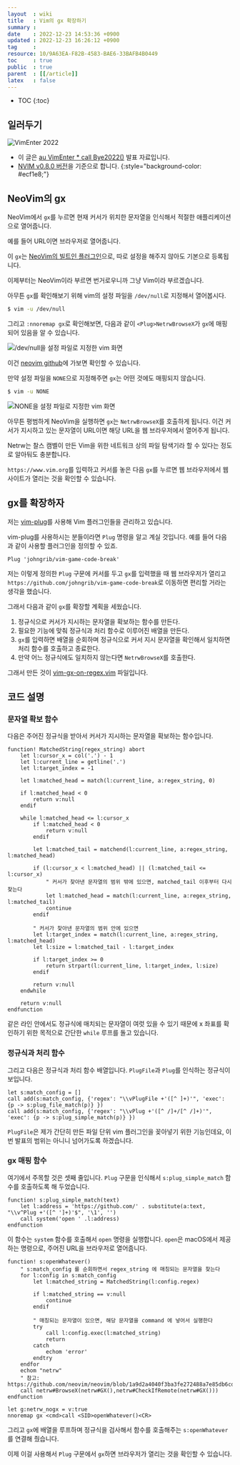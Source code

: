 ```yaml
---
layout  : wiki
title   : Vim의 gx 확장하기
summary : 
date    : 2022-12-23 14:53:36 +0900
updated : 2022-12-23 16:26:12 +0900
tag     : 
resource: 10/9A63EA-F82B-4583-BAE6-33BAFB4B0449
toc     : true
public  : true
parent  : [[/article]]
latex   : false
---
```

* TOC
{:toc}

## 일러두기

![VimEnter 2022]( /resource/10/9A63EA-F82B-4583-BAE6-33BAFB4B0449/209291566-58be1a09-3b39-42e1-a472-182483de17d5.png )

>
- 이 글은 [au VimEnter * call Bye2022()]( https://event-us.kr/vim/event/51490 ) 발표 자료입니다.
- [NVIM v0.8.0 버전]( https://github.com/neovim/neovim/releases/tag/v0.8.0 )을 기준으로 합니다.
{:style="background-color: #ecf1e8;"}

## NeoVim의 gx

NeoVim에서 `gx`를 누르면 현재 커서가 위치한 문자열을 인식해서 적절한 애플리케이션으로 열어줍니다.

예를 들어 URL이면 브라우저로 열어줍니다.

이 `gx`는 [NeoVim의 빌트인 플러그인]( https://github.com/neovim/neovim/blob/1a9d2a4040f3ba3fe272488a7e85db6cdb453d39/runtime/plugin/netrwPlugin.vim#L84 )으로, 따로 설정을 해주지 않아도 기본으로 등록됩니다.

이제부터는 NeoVim이라 부르면 번거로우니까 그냥 Vim이라 부르겠습니다.

아무튼 `gx`를 확인해보기 위해 vim의 설정 파일을 `/dev/null`로 지정해서 열어봅시다.

```bash
$ vim -u /dev/null
```

그리고 `:nnoremap gx`로 확인해보면, 다음과 같이 `<Plug>NetrwBrowseX`가 `gx`에 매핑되어 있음을 알 수 있습니다.

![/dev/null을 설정 파일로 지정한 vim 화면]( /resource/10/9A63EA-F82B-4583-BAE6-33BAFB4B0449/209280772-f944ecdc-4785-485d-9729-44fd9eab80ce.png )

이건 [neovim github](https://github.com/neovim/neovim/blob/1a9d2a4040f3ba3fe272488a7e85db6cdb453d39/runtime/plugin/netrwPlugin.vim#L84  )에 가보면 확인할 수 있습니다.

만약 설정 파일을 `NONE`으로 지정해주면 `gx`는 어떤 것에도 매핑되지 않습니다.

```bash
$ vim -u NONE
```

![NONE을 설정 파일로 지정한 vim 화면]( /resource/10/9A63EA-F82B-4583-BAE6-33BAFB4B0449/209280069-89cc9f0d-d7e8-450b-a9b2-42b008fe3085.png )

아무튼 평범하게 NeoVim을 실행하면 `gx`는 `NetrwBrowseX`를 호출하게 됩니다.
이건 커서가 지시하고 있는 문자열이 URL이면 해당 URL을 웹 브라우저에서 열어주게 됩니다.

Netrw는 찰스 캠벨이 만든 Vim을 위한 네트워크 상의 파일 탐색기라 할 수 있다는 정도로 알아둬도 충분합니다.

`https://www.vim.org`를 입력하고 커서를 놓은 다음 `gx`를 누르면 웹 브라우저에서 웹 사이트가 열리는 것을 확인할 수 있습니다.

## gx를 확장하자

저는 [vim-plug]( https://github.com/junegunn/vim-plug )를 사용해 Vim 플러그인들을 관리하고 있습니다.

vim-plug를 사용하시는 분들이라면 `Plug` 명령을 알고 계실 것입니다. 예를 들어 다음과 같이 사용할 플러그인을 정의할 수 있죠.

```viml
Plug 'johngrib/vim-game-code-break'
```

저는 이렇게 정의한 `Plug` 구문에 커서를 두고 `gx`를 입력했을 때 웹 브라우저가 열리고  `https://github.com/johngrib/vim-game-code-break`로 이동하면 편리할 거라는 생각을 했습니다.

그래서 다음과 같이 `gx`를 확장할 계획을 세웠습니다.

1. 정규식으로 커서가 지시하는 문자열을 확보하는 함수를 만든다.
2. 필요한 기능에 맞춰 정규식과 처리 함수로 이루어진 배열을 만든다.
3. `gx`를 입력하면 배열을 순회하며 정규식으로 커서 지시 문자열을 확인해서 일치하면 처리 함수를 호출하고 종료한다.
4. 만약 어느 정규식에도 일치하지 않는다면 `NetrwBrowseX`를 호출한다.

그래서 만든 것이 [vim-gx-on-regex.vim]( https://github.com/johngrib/dotfiles/blob/master/nvim/config/vim-gx-on-regex.vim ) 파일입니다.

## 코드 설명

### 문자열 확보 함수

다음은 주어진 정규식을 받아서 커서가 지시하는 문자열을 확보하는 함수입니다.

```viml
function! MatchedString(regex_string) abort
    let l:cursor_x = col('.') - 1
    let l:current_line = getline('.')
    let l:target_index = -1

    let l:matched_head = match(l:current_line, a:regex_string, 0)

    if l:matched_head < 0
        return v:null
    endif

    while l:matched_head <= l:cursor_x
        if l:matched_head < 0
            return v:null
        endif

        let l:matched_tail = matchend(l:current_line, a:regex_string, l:matched_head)

        if (l:cursor_x < l:matched_head) || (l:matched_tail <= l:cursor_x)
            " 커서가 찾아낸 문자열의 범위 밖에 있으면, matched_tail 이후부터 다시 찾는다
            let l:matched_head = match(l:current_line, a:regex_string, l:matched_tail)
            continue
        endif

        " 커서가 찾아낸 문자열의 범위 안에 있으면
        let l:target_index = match(l:current_line, a:regex_string, l:matched_head)
        let l:size = l:matched_tail - l:target_index

        if l:target_index >= 0
            return strpart(l:current_line, l:target_index, l:size)
        endif

        return v:null
    endwhile

    return v:null
endfunction
```

같은 라인 안에서도 정규식에 매치되는 문자열이 여럿 있을 수 있기 때문에 x 좌표를 확인하기 위한 목적으로 간단한 `while` 루프를 돌고 있습니다.

### 정규식과 처리 함수

그리고 다음은 정규식과 처리 함수 배열입니다. `PlugFile`과 `Plug`를 인식하는 정규식이 보입니다.

```viml
let s:match_config = []
call add(s:match_config, {'regex': "\\vPlugFile +'([^ ]+)'", 'exec': {p -> s:plug_file_match(p)} })
call add(s:match_config, {'regex': "\\vPlug +'([^ /]+/[^ /]+)'", 'exec': {p -> s:plug_simple_match(p)} })
```

`PlugFile`은 제가 간단히 만든 파일 단위 vim 플러그인을 꽂아넣기 위한 기능인데요, 이번 발표의 범위는 아니니 넘어가도록 하겠습니다.

### gx 매핑 함수

여기에서 주목할 것은 셋째 줄입니다. `Plug` 구문을 인식해서 `s:plug_simple_match` 함수를 호출하도록 해 두었습니다.

```viml
function! s:plug_simple_match(text)
    let l:address = 'https://github.com/' . substitute(a:text, "\\v^Plug +'([^ ']+)'$", '\1', '')
    call system('open ' .l:address)
endfunction
```

이 함수는 `system` 함수를 호출해서 `open` 명령을 실행합니다.
`open`은 macOS에서 제공하는 명령으로, 주어진 URL을 브라우저로 열어줍니다.

```viml
function! s:openWhatever()
    " s:match_config 를 순회하면서 regex_string 에 매칭되는 문자열을 찾는다
    for l:config in s:match_config
        let l:matched_string = MatchedString(l:config.regex)

        if l:matched_string == v:null
            continue
        endif

        " 매칭되는 문자열이 있으면, 해당 문자열을 command 에 넣어서 실행한다
        try
            call l:config.exec(l:matched_string)
            return
        catch
            echom 'error'
        endtry
    endfor
    echom "netrw"
    " 참고: https://github.com/neovim/neovim/blob/1a9d2a4040f3ba3fe272488a7e85db6cdb453d39/runtime/plugin/netrwPlugin.vim#L84
    call netrw#BrowseX(netrw#GX(),netrw#CheckIfRemote(netrw#GX()))
endfunction

let g:netrw_nogx = v:true
nnoremap gx <cmd>call <SID>openWhatever()<CR>
```

그리고 `gx`에 배열을 루프하며 정규식을 검사해서 함수를 호출해주는 `s:openWhatever`를 연결해 줬습니다.

이제 이걸 사용해서 `Plug` 구문에서 `gx`하면 브라우저가 열리는 것을 확인할 수 있습니다.

